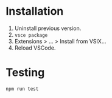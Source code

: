 # Installation

1. Uninstall previous version.
2. `vsce package`
3. Extensions > ... > Install from VSIX...
4. Reload VSCode.


# Testing

`npm run test`
